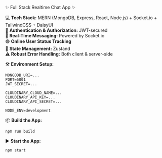 
✨ Full Stack Realtime Chat App ✨

💻 **Tech Stack:** MERN (MongoDB, Express, React, Node.js) + Socket.io + TailwindCSS + DaisyUI  
🔐 **Authentication & Authorization:** JWT-secured  
💬 **Real-Time Messaging:** Powered by Socket.io  
🟢 **Online User Status Tracking**  
🧠 **State Management:** Zustand  
⚠️ **Robust Error Handling:** Both client & server-side  

🛠️ **Environment Setup:**
```
MONGODB_URI=...
PORT=5001
JWT_SECRET=...

CLOUDINARY_CLOUD_NAME=...
CLOUDINARY_API_KEY=...
CLOUDINARY_API_SECRET=...

NODE_ENV=development
```

📦 **Build the App:**  
```bash
npm run build
```

▶️ **Start the App:**  
```bash
npm start
```
